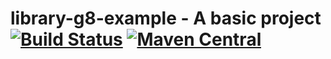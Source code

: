 # library-g8-example - A basic project [![Build Status](https://travis-ci.com/ChristopherDavenport/library-g8-example.svg?branch=master)](https://travis-ci.com/ChristopherDavenport/library-g8-example) [![Maven Central](https://maven-badges.herokuapp.com/maven-central/io.chrisdavenport/library-g8-example_2.12/badge.svg)](https://maven-badges.herokuapp.com/maven-central/io.chrisdavenport/library-g8-example_2.12)